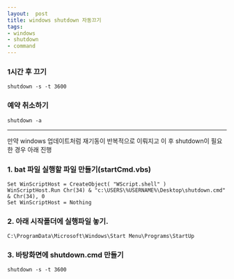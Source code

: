 ```yaml
---
layout:  post
title: windows shutdown 자동끄기
tags:
- windows
- shutdown
- command
---
```


### 1시간 후 끄기
`shutdown -s -t 3600`


### 예약 취소하기
`shutdown -a`

---
만약 windows 업데이트처럼 재기동이 반복적으로 이뤄지고 이 후 shutdown이 필요한 경우 아래 진행

### 1. bat 파일 실행할 파일 만들기(startCmd.vbs)
```shell
Set WinScriptHost = CreateObject( "WScript.shell" )
WinScriptHost.Run Chr(34) & "c:\USERS\%USERNAME%\Desktop\shutdown.cmd" & Chr(34), 0
Set WinScriptHost = Nothing
```

### 2. 아래 시작폴더에 실행파일 놓기.
`C:\ProgramData\Microsoft\Windows\Start Menu\Programs\StartUp`

### 3. 바탕화면에 shutdown.cmd 만들기
`shutdown -s -t 3600`
